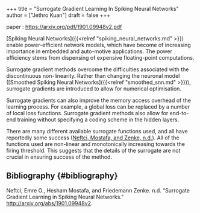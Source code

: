 +++
title = "Surrogate Gradient Learning In Spiking Neural Networks"
author = ["Jethro Kuan"]
draft = false
+++

paper
: <https://arxiv.org/pdf/1901.09948v2.pdf>

[Spiking Neural Networks]({{<relref "spiking_neural_networks.md" >}}) enable power-efficient network models, which
have become of increasing importance in embedded and auto-motive
applications. The power efficiency stems from dispensing of expensive
floating-point computations.

Surrogate gradient methods overcome the difficulties associated with
the discontinuous non-linearity. Rather than changing the neuronal
model ([Smoothed Spiking Neural Networks]({{<relref "smoothed_snn.md" >}})), surrogate gradients are
introduced to allow for numerical optimisation.

Surrogate gradients can also improve the memory access overhead of the
learning process. For example, a global loss can be replaced by a
number of local loss functions. Surrogate gradient methods also allow
for end-to-end training without specifying a coding scheme in the
hidden layers.

There are many different available surrogate functions used, and all
have reportedly some success
([Neftci, Mostafa, and Zenke, n.d.](#orgdc49229)). All of the
functions used are non-linear and monotonically increasing towards the
firing threshold. This suggests that the details of the surrogate are
not crucial in ensuring success of the method.

## Bibliography {#bibliography}

<a id="orgdc49229"></a>Neftci, Emre O., Hesham Mostafa, and Friedemann Zenke. n.d. “Surrogate Gradient Learning in Spiking Neural Networks.” <http://arxiv.org/abs/1901.09948v2>.
